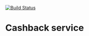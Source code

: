 [![Build Status](https://travis-ci.org/protpolymer/cashback.svg?branch=master)](https://travis-ci.org/protpolymer/cashback)

# Cashback service

